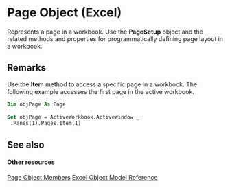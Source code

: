 
# Page Object (Excel)

Represents a page in a workbook. Use the  **PageSetup** object and the related methods and properties for programmatically defining page layout in a workbook.


## Remarks

Use the  **Item** method to access a specific page in a workbook. The following example accesses the first page in the active workbook.


```vb
Dim objPage As Page 
 
Set objPage = ActiveWorkbook.ActiveWindow _ 
 .Panes(1).Pages.Item(1)
```


## See also


#### Other resources


[Page Object Members](d9cb2764-7b24-1ca0-c8e3-3743e6fe7ff7.md)
[Excel Object Model Reference](http://msdn.microsoft.com/library/11ea8598-8a20-92d5-f98b-0da04263bf2c%28Office.15%29.aspx)
